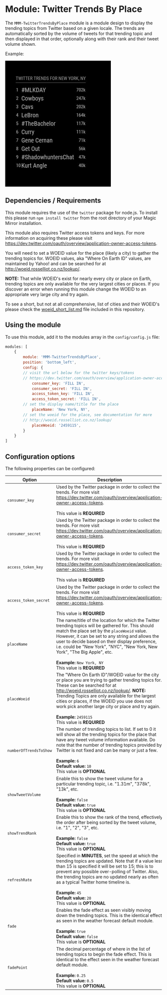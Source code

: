 # Module: Twitter Trends By Place
The `MMM-TwitterTrendsByPlace` module is a module design to display the trending topics from Twitter based on a given locale. The trends are automatically sorted by the volume of tweets for that trending topic and then displayed in that order, optionally along with their rank and their tweet volume shown.

Example:

![Full](images/example.jpg) 

## Dependencies / Requirements

This module requires the use of the `twitter` package for node.js. To install this please run `npm install twitter` from the root directory of your Magic Mirror installation.

This module also requires Twitter access tokens and keys. For more information on acquiring these please visit <https://dev.twitter.com/oauth/overview/application-owner-access-tokens>.

You will need to set a WOEID value for the place (likely a city) to gather the trending topics for. WOEID values, aka "Where On Earth ID" values, are maintained by Yahoo! and can be searched for at <http://woeid.rosselliot.co.nz/lookup/>. 

<b>NOTE:</b> That while WOEID's exist for nearly every city or place on Earth, trending topics are only available for the very largest cities or places. If you discover an error when running this module change the WOEID to an appropriate very large city and try again.

To see a short, but not at all comprehensive, list of cities and their WOEID's please check the [woeid_short_list.md](woeid_short_list.md) file included in this repository. 

## Using the module

To use this module, add it to the modules array in the `config/config.js` file:
````javascript
modules: [
	{
		module: 'MMM-TwitterTrendsByPlace',
		position: 'bottom_left',
		config: {
		// visit the url below for the twitter keys/tokens
		// https://dev.twitter.com/oauth/overview/application-owner-access-tokens
			consumer_key: 'FILL IN',
			consumer_secret: 'FILL IN',
			access_token_key: 'FILL IN',
			access_token_secret: 'FILL IN',
		// set the display name/title for the place		
			placeName: 'New York, NY',
		// set the woeid for the place, see documentation for more
		// http://woeid.rosselliot.co.nz/lookup/
			placeWoeid: '2459115',
		}
	}	
]
````

## Configuration options

The following properties can be configured:

<table width="100%">
	<!-- why, markdown... -->
	<thead>
		<tr>
			<th>Option</th>
			<th width="100%">Description</th>
		</tr>
	<thead>
	<tbody>
		<tr>
			<td><code>consumer_key</code></td>
			<td>Used by the Twitter package in order to collect the trends. For more visit <a href="https://dev.twitter.com/oauth/overview/application-owner-access-tokens">https://dev.twitter.com/oauth/overview/application-owner-access-tokens</a>.<br>
			<br>This value is <b>REQUIRED</b>
			</td>
		</tr>
		<tr>
			<td><code>consumer_secret</code></td>
			<td>Used by the Twitter package in order to collect the trends. For more visit <a href="https://dev.twitter.com/oauth/overview/application-owner-access-tokens">https://dev.twitter.com/oauth/overview/application-owner-access-tokens</a>.<br>
			<br>This value is <b>REQUIRED</b>
			</td>
		</tr>
		<tr>
			<td><code>access_token_key</code></td>
			<td>Used by the Twitter package in order to collect the trends. For more visit <a href="https://dev.twitter.com/oauth/overview/application-owner-access-tokens">https://dev.twitter.com/oauth/overview/application-owner-access-tokens</a>.<br>
			<br>This value is <b>REQUIRED</b>
			</td>
		</tr>
		<tr>
			<td><code>access_token_secret</code></td>
			<td>Used by the Twitter package in order to collect the trends. For more visit <a href="https://dev.twitter.com/oauth/overview/application-owner-access-tokens">https://dev.twitter.com/oauth/overview/application-owner-access-tokens</a>.<br>
			<br>This value is <b>REQUIRED</b>
			</td>
		</tr>
		<tr>
			<td><code>placeName</code></td>
			<td>The name/title of the location for which the Twitter trending topics will be gathered for. This should match the place set by the <code>placeWoeid</code> value. However, it can be set to any string and allows the user to decide based on their display preference, i.e. could be "New York", "NYC", "New York, New York", "The Big Apple", etc.<br>
			<br><b>Example:</b> <code>New York, NY</code>
			<br>This value is <b>REQUIRED</b>
			</td>
		</tr>
		<tr>
			<td><code>placeWoeid</code></td>
			<td>The "Where On Earth ID"/WOEID value for the city or place you are trying to gather trending topics for. These can be searched for at <a href="http://woeid.rosselliot.co.nz/lookup/">http://woeid.rosselliot.co.nz/lookup/</a>. <b>NOTE:</b> Trending Topics are only available for the largest cities or places, if the WOEID you use does not work pick another large city or place and try again.<br>
			<br><b>Example:</b> <code>2459115</code>
			<br>This value is <b>REQUIRED</b>
			</td>
		</tr>		
		<tr>
			<td><code>numberOfTrendsToShow</code></td>
			<td>The number of trending topics to list. If set to 0 it will show all the trending topics for the place that have any tweet volume information available. Do note that the number of trending topics provided by Twitter is not fixed and can be many or just a few.<br>
				<br><b>Example:</b> <code>6</code>
				<br><b>Default value:</b> <code>10</code>
				<br>This value is <b>OPTIONAL</b>
			</td>
		</tr>
		<tr>
			<td><code>showTweetVolume</code></td>
			<td>Enable this to show the tweet volume for a particular trending topic, i.e. "1.31m", "378k", "13k", etc.<br>
				<br><b>Example:</b> <code>false</code>
				<br><b>Default value:</b> <code>true</code>
				<br>This value is <b>OPTIONAL</b>
			</td>
		</tr>
		<tr>
			<td><code>showTrendRank</code></td>
			<td>Enable this to show the rank of the trend, effectively the order after being sorted by the tweet volume, i.e. "1", "2", "3", etc.<br>
				<br><b>Example:</b> <code>false</code>
				<br><b>Default value:</b> <code>true</code>
				<br>This value is <b>OPTIONAL</b>
			</td>
		</tr>		
		<tr>
			<td><code>refreshRate</code></td>
			<td>Specified in <b>MINUTES</b>, set the speed at which the trending topics are updated. Note that if a value less than 15 is specified it will be set to 15; this is to prevent any possible over-polling of Twitter. Also, the trending topics are no updated nearly as often as a typical Twitter home timeline is.<br>
				<br><b>Example:</b> <code>45</code>
				<br><b>Default value:</b> <code>20</code>
				<br>This value is <b>OPTIONAL</b>
			</td>
		</tr>
		<tr>
			<td><code>fade</code></td>
			<td>Enables the fade effect as seen visibly moving down the trending topics. This is the identical effect as seen in the weather forecast default module.<br>
				<br><b>Example:</b> <code>true</code>
				<br><b>Default value:</b> <code>false</code>
				<br>This value is <b>OPTIONAL</b>
			</td>
		</tr>		
		<tr>
			<td><code>fadePoint</code></td>
			<td>The decimal percentage of where in the list of trending topics to begin the fade effect. This is identical to the effect seen in the weather forecast default module.<br>
				<br><b>Example:</b> <code>0.25</code>
				<br><b>Default value:</b> <code>0.5</code>
				<br>This value is <b>OPTIONAL</b>
			</td>
		</tr>		
	</tbody>
</table>
